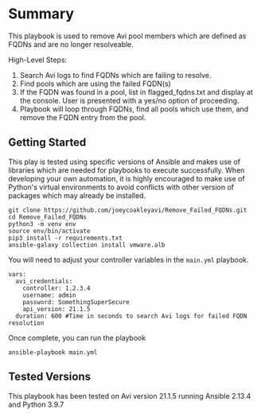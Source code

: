 # Summary
This playbook is used to remove Avi pool members which are defined as FQDNs and are no longer resolveable.

High-Level Steps:
1. Search Avi logs to find FQDNs which are failing to resolve.
2. Find pools which are using the failed FQDN(s)
3. If the FQDN was found in a pool, list in flagged_fqdns.txt and display at the console. User is presented with a yes/no option of proceeding.
4. Playbook will loop through FQDNs, find all pools which use them, and remove the FQDN entry from the pool.

## Getting Started
This play is tested using specific versions of Ansible and makes use of libraries which are needed for playbooks to execute successfully. When developing your own automation, it is highly encouraged to make use of Python's virtual environments to avoid conflicts with other version of packages which may already be installed.

```
git clone https://github.com/joeycoakleyavi/Remove_Failed_FQDNs.git
cd Remove_Failed_FQDNs
python3 -m venv env
source env/bin/activate
pip3 install -r requirements.txt
ansible-galaxy collection install vmware.alb
```

You will need to adjust your controller variables in the `main.yml` playbook.

```
vars:
  avi_credentials:
    controller: 1.2.3.4
    username: admin
    password: SomethingSuperSecure
    api_version: 21.1.5
  duration: 600 #Time in seconds to search Avi logs for failed FQDN resolution
```

Once complete, you can run the playbook

`ansible-playbook main.yml`

## Tested Versions
This playbook has been tested on Avi version 21.1.5 running Ansible 2.13.4 and Python 3.9.7